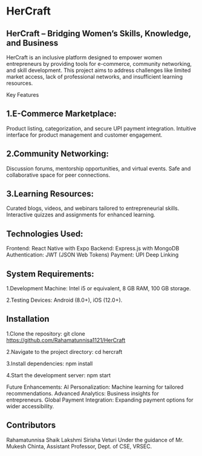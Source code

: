 # HerCraft

HerCraft – Bridging Women’s Skills, Knowledge, and Business
-----------------------------------------------------------
HerCraft is an inclusive platform designed to empower women entrepreneurs by providing tools for e-commerce, community networking, and skill development. This project aims to address challenges like limited market access, lack of professional networks, and insufficient learning resources.

Key Features

1.E-Commerce Marketplace:
-------------------------
Product listing, categorization, and secure UPI payment integration.
Intuitive interface for product management and customer engagement.

2.Community Networking:
----------------------
Discussion forums, mentorship opportunities, and virtual events.
Safe and collaborative space for peer connections.

3.Learning Resources:
---------------------
Curated blogs, videos, and webinars tailored to entrepreneurial skills.
Interactive quizzes and assignments for enhanced learning.

Technologies Used:
------------------
Frontend: React Native with Expo
Backend: Express.js with MongoDB
Authentication: JWT (JSON Web Tokens)
Payment: UPI Deep Linking

System Requirements:
--------------------

1.Development Machine:
Intel i5 or equivalent, 8 GB RAM, 100 GB storage.

2.Testing Devices:
Android (8.0+), iOS (12.0+).

Installation
------------

1.Clone the repository:
git clone https://github.com/Rahamatunnisa1121/HerCraft

2.Navigate to the project directory:
cd hercraft

3.Install dependencies:
npm install

4.Start the development server:
npm start

Future Enhancements:
AI Personalization: Machine learning for tailored recommendations.
Advanced Analytics: Business insights for entrepreneurs.
Global Payment Integration: Expanding payment options for wider accessibility.

Contributors
-------------
Rahamatunnisa Shaik
Lakshmi Sirisha Veturi
Under the guidance of Mr. Mukesh Chinta, Assistant Professor, Dept. of CSE, VRSEC.






